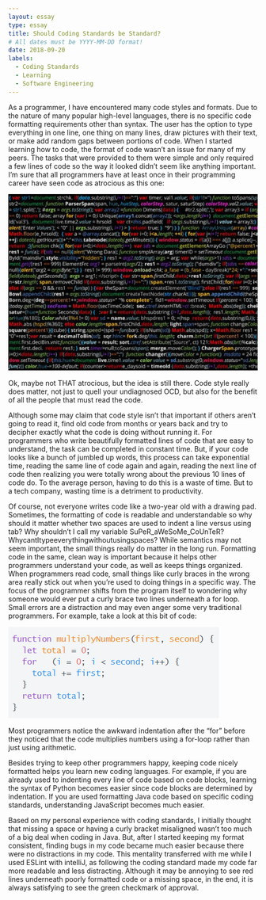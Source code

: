 ```yaml
---
layout: essay
type: essay
title: Should Coding Standards be Standard?
# All dates must be YYYY-MM-DD format!
date: 2018-09-20
labels:
  - Coding Standards
  - Learning
  - Software Engineering
---
```


As a programmer, I have encountered many code styles and formats. Due to the nature of many popular high-level languages, there is no specific code formatting requirements other than syntax. The user has the option to type everything in one line, one thing on many lines, draw pictures with their text, or make add random gaps between portions of code. When I started learning how to code, the format of code wasn’t an issue for many of my peers. The tasks that were provided to them were simple and only required a few lines of code so the way it looked didn’t seem like anything important. I’m sure that all programmers have at least once in their programming career have seen code as atrocious as this one:

<img class="ui larger center circular floated image" src="../images/badCode1.jpg">

Ok, maybe not THAT atrocious, but the idea is still there. Code style really does matter, not just to quell your undiagnosed OCD, but also for the benefit of all the people that must read the code.

Although some may claim that code style isn’t that important if others aren’t going to read it, find old code from months or years back and try to decipher exactly what the code is doing without running it. For programmers who write beautifully formatted lines of code that are easy to understand, the task can be completed in constant time. But, if your code looks like a bunch of jumbled up words, this process can take exponential time, reading the same line of code again and again, reading the next line of code then realizing you were totally wrong about the previous 10 lines of code do. To the average person, having to do this is a waste of time. But to a tech company, wasting time is a detriment to productivity.
  
Of course, not everyone writes code like a two-year old with a drawing pad. Sometimes, the formatting of code is readable and understandable so why should it matter whether two spaces are used to indent a line versus using tab? Why shouldn’t I call my variable SuPeR_aWeSoMe_CoUnTeR? WhycantItypeeverythingwithoutusingspaces? While semantics may not seem important, the small things really do matter in the long run. Formatting code in the same, clean way is important because it helps other programmers understand your code, as well as keeps things organized. When programmers read code, small things like curly braces in the wrong area really stick out when you’re used to doing things in a specific way. The focus of the programmer shifts from the program itself to wondering why someone would ever put a curly brace two lines underneath a for loop. Small errors are a distraction and may even anger some very traditional programmers. For example, take a look at this bit of code:

<img class="ui larger center circular floated image" src="../images/badCode2.PNG">

Most programmers notice the awkward indentation after the “for” before they noticed that the code multiplies numbers using a for-loop rather than just using arithmetic.

Besides trying to keep other programmers happy, keeping code nicely formatted helps you learn new coding languages. For example, if you are already used to indenting every line of code based on code blocks, learning the syntax of Python becomes easier since code blocks are determined by indentation. If you are used formatting Java code based on specific coding standards, understanding JavaScript becomes much easier.
  
Based on my personal experience with coding standards, I initially thought that missing a space or having a curly bracket misaligned wasn’t too much of a big deal when coding in Java. But, after I started keeping my format consistent, finding bugs in my code became much easier because there were no distractions in my code. This mentality transferred with me while I used ESLint with intelliJ, as following the coding standard made my code far more readable and less distracting. Although it may be annoying to see red lines underneath poorly formatted code or a missing space, in the end, it is always satisfying to see the green checkmark of approval.
